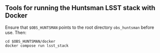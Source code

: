 ## Tools for running the Huntsman LSST stack with Docker

Ensure that `$OBS_HUNTSMAN` points to the root directory `obs_huntsman` before use. Then:

```
cd $OBS_HUNTSMAN/docker
docker compose run lsst_stack
```

